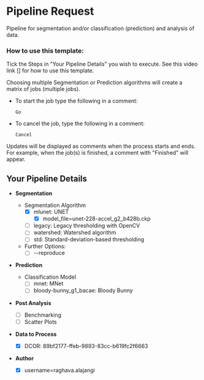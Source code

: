<!-- pred_simple -->

# Pipeline Request

Pipeline for segmentation and/or classification (prediction) and analysis of data.


### How to use this template:

Tick the Steps in "Your Pipeline Details" you wish to execute.
See this video link [] for how to use this template.

Choosing multiple Segmentation or Prediction algorithms will create a matrix of
jobs (multiple jobs).


- To start the job type the following in a comment:
  
      Go

- To cancel the job, type the following in a comment:

      Cancel

Updates will be displayed as comments when the process starts and ends.
For example, when the job(s) is finished, a comment with "Finished" will appear.

## Your Pipeline Details

- **Segmentation**
   - Segmentation Algorithm
      - [x] mlunet: UNET
        - [x] model_file=unet-228-accel_g2_b428b.ckp
      <!-- option end -->
      - [ ] legacy: Legacy thresholding with OpenCV
      <!-- option end -->
      - [ ] watershed: Watershed algorithm
      <!-- option end -->
      - [ ] std: Standard-deviation-based thresholding
      <!-- option end -->
  - Further Options:
    - [ ] --reproduce
    <!-- option end -->

- **Prediction**
   - Classification Model
      - [ ] mnet: MNet
      - [ ] bloody-bunny_g1_bacae: Bloody Bunny
   <!-- option end -->

- **Post Analysis**
   - [ ] Benchmarking
   - [ ] Scatter Plots
   <!-- option end -->

- **Data to Process**
   - [x] DCOR: 89bf2177-ffeb-9893-83cc-b619fc2f6663

    <!-- option end -->
- __Author__
   - [x] username=raghava.alajangi